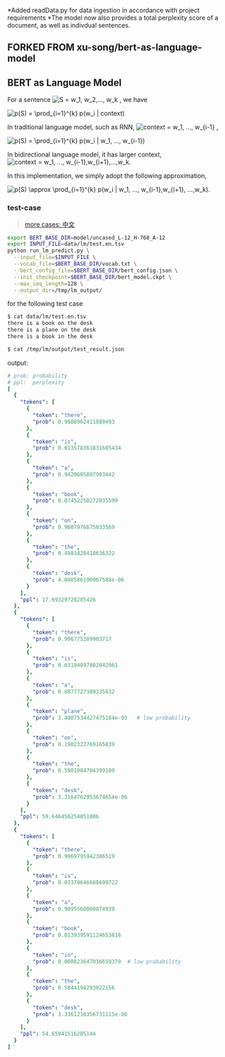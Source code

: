 *Added readData.py for data ingestion in accordance with project requirements
*The model now also provides a total perplexity score of a document, as well as indivdual sentences.



## FORKED FROM xu-song/bert-as-language-model

## BERT as Language Model

For a sentence <img src="https://www.zhihu.com/equation?tex=S%20=%20w_1,%20w_2,...,%20w_k" alt="S = w_1, w_2,..., w_k" eeimg="1"> , we have

<img src="https://www.zhihu.com/equation?tex=p(S)%20=%20\prod_{i=1}^{k}%20p(w_i%20|%20context)" alt="p(S) = \prod_{i=1}^{k} p(w_i | context)" eeimg="1"> 


In traditional language model, such as RNN,  <img src="https://www.zhihu.com/equation?tex=context%20=%20w_1,%20...,%20w_{i-1}" alt="context = w_1, ..., w_{i-1}" eeimg="1"> , 

<img src="https://www.zhihu.com/equation?tex=p(S)%20=%20\prod_{i=1}^{k}%20p(w_i%20|%20w_1,%20...,%20w_{i-1})" alt="p(S) = \prod_{i=1}^{k} p(w_i | w_1, ..., w_{i-1})" eeimg="1">


In bidirectional language model, it has larger context, <img src="https://www.zhihu.com/equation?tex=context+%3d+w_1%2c+...%2c+w_%7bi-1%7d%2cw_%7bi%2b1%7d%2c...%2cw_k" alt="context = w_1, ..., w_{i-1},w_{i+1},...,w_k" eeimg="1">.

In this implementation, we simply adopt the following approximation,

<img src="https://www.zhihu.com/equation?tex=p(S)+%5capprox+%5cprod_%7bi%3d1%7d%5e%7bk%7d+p(w_i+%7c+w_1%2c+...%2c+w_%7bi-1%7d%2cw_%7bi%2b1%7d%2c+...%2cw_k)" alt="p(S) \approx \prod_{i=1}^{k} p(w_i | w_1, ..., w_{i-1},w_{i+1}, ...,w_k)" eeimg="1">.


<!--
1. 近似相等
2. 句子越长，单个word预测的概率越大，ppl越大？传统的RNN也有这个问题
-->

<!-- n-gram
n-gram models construct tables of conditional probabilities for the next word,

Under Markov assumption, the context is the all the 
-->


### test-case

> [more cases: 中文](cases/test.zh.md)


```bash
export BERT_BASE_DIR=model/uncased_L-12_H-768_A-12
export INPUT_FILE=data/lm/test.en.tsv
python run_lm_predict.py \
  --input_file=$INPUT_FILE \
  --vocab_file=$BERT_BASE_DIR/vocab.txt \
  --bert_config_file=$BERT_BASE_DIR/bert_config.json \
  --init_checkpoint=$BERT_BASE_DIR/bert_model.ckpt \
  --max_seq_length=128 \
  --output_dir=/tmp/lm_output/
```

for the following test case

```bash
$ cat data/lm/test.en.tsv 
there is a book on the desk
there is a plane on the desk
there is a book in the desk

$ cat /tmp/lm/output/test_result.json
```
output:

```yml
# prob: probability
# ppl:  perplexity
[
  {
    "tokens": [
      {
        "token": "there",
        "prob": 0.9988962411880493
      },
      {
        "token": "is",
        "prob": 0.013578361831605434
      },
      {
        "token": "a",
        "prob": 0.9420605897903442
      },
      {
        "token": "book",
        "prob": 0.07452250272035599
      },
      {
        "token": "on",
        "prob": 0.9607976675033569
      },
      {
        "token": "the",
        "prob": 0.4983428418636322
      },
      {
        "token": "desk",
        "prob": 4.040586190967588e-06
      }
    ],
    "ppl": 17.69329728285426
  },
  {
    "tokens": [
      {
        "token": "there",
        "prob": 0.996775209903717
      },
      {
        "token": "is",
        "prob": 0.03194097802042961
      },
      {
        "token": "a",
        "prob": 0.8877727389335632
      },
      {
        "token": "plane",
        "prob": 3.4907534427475184e-05   # low probability
      },
      {
        "token": "on",
        "prob": 0.1902322769165039
      },
      {
        "token": "the",
        "prob": 0.5981084704399109
      },
      {
        "token": "desk",
        "prob": 3.3164762953674654e-06
      }
    ],
    "ppl": 59.646456254851806
  },
  {
    "tokens": [
      {
        "token": "there",
        "prob": 0.9969795942306519
      },
      {
        "token": "is",
        "prob": 0.03379646688699722
      },
      {
        "token": "a",
        "prob": 0.9095568060874939
      },
      {
        "token": "book",
        "prob": 0.013939591124653816
      },
      {
        "token": "in",
        "prob": 0.000823647016659379  # low probability
      },
      {
        "token": "the",
        "prob": 0.5844194293022156
      },
      {
        "token": "desk",
        "prob": 3.3361218356731115e-06
      }
    ],
    "ppl": 54.65941516205144
  }
]
```



